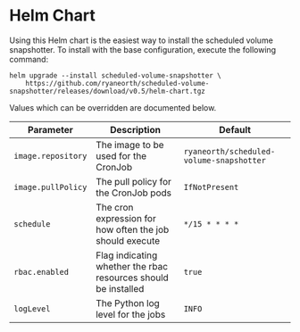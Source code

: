 # Helm Chart
Using this Helm chart is the easiest way to install the scheduled volume snapshotter. To install with the base configuration, execute the following command:

```
helm upgrade --install scheduled-volume-snapshotter \
	https://github.com/ryaneorth/scheduled-volume-snapshotter/releases/download/v0.5/helm-chart.tgz
```


Values which can be overridden are documented below.

| Parameter              | Description                                                              | Default                                  |
| ---------------------- | ------------------------------------------------------------------------ | ---------------------------------------- |
| `image.repository`     | The image to be used for the CronJob                                     | `ryaneorth/scheduled-volume-snapshotter` |
| `image.pullPolicy`     | The pull policy for the CronJob pods                                     | `IfNotPresent`                           |
| `schedule`             | The cron expression for how often the job should execute                 | `*/15 * * * *`                           |
| `rbac.enabled`         | Flag indicating whether the rbac resources should be installed           | `true`                                   |
| `logLevel`             | The Python log level for the jobs                                        | `INFO`                                   |
